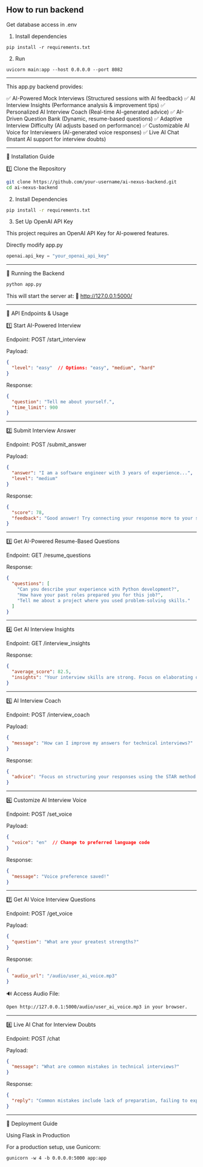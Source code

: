 ## How to run backend

Get database access in .env

1. Install dependencies

```
pip install -r requirements.txt
```

2. Run 

```
uvicorn main:app --host 0.0.0.0 --port 8082
```
---
 This app.py backend provides:

✅ AI-Powered Mock Interviews (Structured sessions with AI feedback)
✅ AI Interview Insights (Performance analysis & improvement tips)
✅ Personalized AI Interview Coach (Real-time AI-generated advice)
✅ AI-Driven Question Bank (Dynamic, resume-based questions)
✅ Adaptive Interview Difficulty (AI adjusts based on performance)
✅ Customizable AI Voice for Interviewers (AI-generated voice responses)
✅ Live AI Chat (Instant AI support for interview doubts)


---

📌 Installation Guide

1️⃣ Clone the Repository

```bash
git clone https://github.com/your-username/ai-nexus-backend.git
cd ai-nexus-backend
```
2) Install Dependencies

```bash
pip install -r requirements.txt
```
3) Set Up OpenAI API Key

This project requires an OpenAI API Key for AI-powered features.

 Directly modify app.py
 
```python
openai.api_key = "your_openai_api_key"
```


---

🚀 Running the Backend

```bash
python app.py
```

This will start the server at:
📌 http://127.0.0.1:5000/


---

📡 API Endpoints & Usage

1️⃣ Start AI-Powered Interview

Endpoint: POST /start_interview

Payload:

```json
{
  "level": "easy"  // Options: "easy", "medium", "hard"
}
```
Response:
```json
{
  "question": "Tell me about yourself.",
  "time_limit": 900
}
```


---

2️⃣ Submit Interview Answer

Endpoint: POST /submit_answer

Payload:
```json
{
  "answer": "I am a software engineer with 3 years of experience...",
  "level": "medium"
}
```
Response:
```json
{
  "score": 78,
  "feedback": "Good answer! Try connecting your response more to your skills."
}
```


---

3️⃣ Get AI-Powered Resume-Based Questions

Endpoint: GET /resume_questions

Response:
```json
{
  "questions": [
    "Can you describe your experience with Python development?",
    "How have your past roles prepared you for this job?",
    "Tell me about a project where you used problem-solving skills."
  ]
}
```


---

4️⃣ Get AI Interview Insights

Endpoint: GET /interview_insights

Response:
```json
{
  "average_score": 82.5,
  "insights": "Your interview skills are strong. Focus on elaborating on leadership experiences."
}
```


---

5️⃣ AI Interview Coach

Endpoint: POST /interview_coach

Payload:
```json
{
  "message": "How can I improve my answers for technical interviews?"
}
```
Response:
```json
{
  "advice": "Focus on structuring your responses using the STAR method (Situation, Task, Action, Result)."
}
```


---

6️⃣ Customize AI Interview Voice

Endpoint: POST /set_voice

Payload:
```json
{
  "voice": "en"  // Change to preferred language code
}
```
Response:
```json
{
  "message": "Voice preference saved!"
}
```


---

7️⃣ Get AI Voice Interview Questions

Endpoint: POST /get_voice

Payload:
```json
{
  "question": "What are your greatest strengths?"
}
```
Response:
```json
{
  "audio_url": "/audio/user_ai_voice.mp3"
}
```
🔊 Access Audio File:
```bash
Open http://127.0.0.1:5000/audio/user_ai_voice.mp3 in your browser.
```


---

8️⃣ Live AI Chat for Interview Doubts

Endpoint: POST /chat

Payload:
```json
{
  "message": "What are common mistakes in technical interviews?"
}
```
Response:
```json
{
  "reply": "Common mistakes include lack of preparation, failing to explain thought processes, and not asking questions."
}
```


---

🔗 Deployment Guide

Using Flask in Production

For a production setup, use Gunicorn:
```
gunicorn -w 4 -b 0.0.0.0:5000 app:app
```
